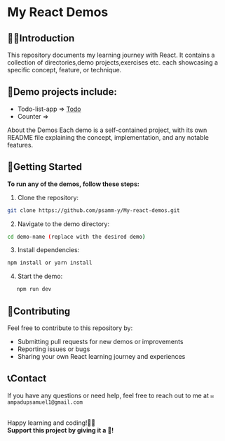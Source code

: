 # My React Demos

## ✍🏻Introduction 
This repository documents my learning journey with React. It contains a collection of directories,demo projects,exercises etc. each showcasing a specific concept, feature, or technique.

## 📜Demo projects include: 
- Todo-list-app => [Todo](./StateHooks/Todo.jsx)
- Counter => 

About the Demos
Each demo is a self-contained project, with its own README file explaining the concept, implementation, and any notable features.

## 🧱Getting Started
**To run any of the demos, follow these steps:**
1. Clone the repository:
```bash
git clone https://github.com/psamm-y/My-react-demos.git
```
2. Navigate to the demo directory:
```bash
cd demo-name (replace with the desired demo)
```
3. Install dependencies:
```bash
npm install or yarn install
```
4. Start the demo:
```bash
   npm run dev
```

## 🌱Contributing
Feel free to contribute to this repository by:

- Submitting pull requests for new demos or improvements
- Reporting issues or bugs
- Sharing your own React learning journey and experiences


## 📞Contact
If you have any questions or need help, feel free to reach out to me at ```✉️ampadupsamuel1@gmail.com```

<br clear>
Happy learning and coding!🚀🚀 <br clear>
<b>Support this project by giving it a 🌟!</b>

